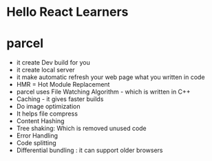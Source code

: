 # Hello React Learners


# parcel
- it create Dev build for you
- it create local server
- it make automatic refresh your web page what you written in code
- HMR = Hot Module Replacement
- parcel uses File Watching Algorithm - which is written in C++
- Caching - it gives faster builds
- Do image optimization
- It helps file compress
- Content Hashing
- Tree shaking: Which is removed unused code 
- Error Handling 
- Code splitting
- Differential bundling : it can support older browsers